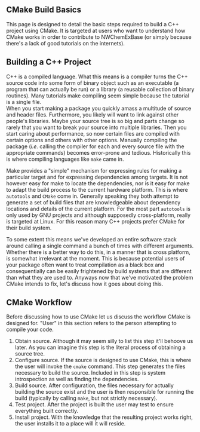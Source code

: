 CMake Build Basics
------------------

This page is designed to detail the basic steps required to build a C++ project
using CMake.  It is targeted at users who want to understand how CMake works in
order to contribute to NWChemExBase (or simply because there's a lack of good
tutorials on the internets).

Building a C++ Project
----------------------

C++ is a compiled language.  What this means is a compiler turns the C++ source
code into some form of binary object such as an executable (a program that can
actually be run) or a library (a reusable collection of binary routines).  Many
tutorials make compiling seem simple because the tutorial is a single file.  
When you start making a package you quickly amass a multitude of source and 
header files.  Furthermore, you likely will want to link against other 
people's libraries.  Maybe your source tree is so big and parts change so rarely
that you want to break your source into multiple libraries.  Then you start
caring about performance, so now certain files are compiled with certain options
and others with other options.  Manually compiling the package (*i.e.* calling
the compiler for each and every source file with the appropriate commands) 
becomes error-prone and tedious.  Historically this is where compiling 
languages like `make` came in.

Make provides a "simple" mechanism for expressing rules for making a particular
target and for expressing dependencies among targets.  It is not however 
easy for make to locate the dependencies, nor is it easy for make to adapt the
build process to the current hardware platform.  This is where `autotools` and
`CMake` come in.  Generally speaking they both attempt to generate a set of 
build files that are knowledgeable about dependency locations and details of 
the current platform.  For the most part `autotools` is only used by GNU 
projects and although supposedly cross-platform, really is targeted at Linux.
For this reason many C++ projects prefer CMake for their build system.

To some extent this means we've developed an entire software stack around 
calling a single command a bunch of times with different arguments.  Whether 
there is a better way to do this, in a manner that is cross platform, is 
somewhat irrelevant at the moment.  This is because potential users of your 
package often want to treat compilation as a black box and consequentially 
can be easily frightened by build systems that are different than what they are
used to.  Anyways now that we've motivated the problem CMake intends to fix, 
let's discuss how it goes about doing this.
 
CMake Workflow
--------------

Before discussing how to use CMake let us discuss the workflow CMake is 
designed for.  "User" in this section refers to the person attempting to 
compile your code.

1. Obtain source.  Although it may seem silly to list this step it'll behoove us
   later.  As you can imagine this step is the literal process of obtaining a
   source tree.
2. Configure source.  If the source is designed to use CMake, this is where the
   user will invoke the `cmake` command.  This step generates the files 
   necessary to build the source.  Included in this step is system introspection
   as well as finding the dependencies.
3. Build source. After configuration, the files necessary for actually 
   building the source exist and the user is then responsible for running the
   build (typically by calling `make`, but not strictly necessary).
4. Test project.  After the project is built the user may test to ensure 
   everything built correctly.
5. Install project.  With the knowledge that the resulting project works right,
   the user installs it to a place will it will reside.
   
   
    
    


